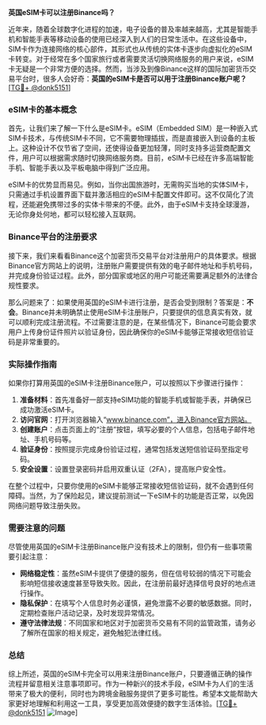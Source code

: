 **英国eSIM卡可以注册Binance吗？**

近年来，随着全球数字化进程的加速，电子设备的普及率越来越高，尤其是智能手机和智能手表等移动设备的使用已经深入到人们的日常生活中。在这些设备中，SIM卡作为连接网络的核心部件，其形式也从传统的实体卡逐步向虚拟化的eSIM卡转变。对于经常在多个国家旅行或者需要灵活切换网络服务的用户来说，eSIM卡无疑是一个非常方便的选择。然而，当涉及到像Binance这样的国际加密货币交易平台时，很多人会好奇：**英国的eSIM卡是否可以用于注册Binance账户呢？** [[TG💪+ @donk5151](https://t.me/s/donk5151)]

### eSIM卡的基本概念

首先，让我们来了解一下什么是eSIM卡。eSIM（Embedded SIM）是一种嵌入式SIM卡技术，与传统SIM卡不同，它不需要物理插拔，而是直接嵌入到设备的主板上。这种设计不仅节省了空间，还使得设备更加轻薄，同时支持多运营商配置文件，用户可以根据需求随时切换网络服务商。目前，eSIM卡已经在许多高端智能手机、智能手表以及平板电脑中得到广泛应用。

eSIM卡的优势显而易见。例如，当你出国旅游时，无需购买当地的实体SIM卡，只需通过手机设置界面下载并激活相应的eSIM卡配置文件即可。这不仅简化了流程，还能避免携带过多的实体卡带来的不便。此外，由于eSIM卡支持全球漫游，无论你身处何地，都可以轻松接入互联网。

### Binance平台的注册要求

接下来，我们来看看Binance这个加密货币交易平台对注册用户的具体要求。根据Binance官方网站上的说明，注册账户需要提供有效的电子邮件地址和手机号码，并完成身份验证过程。此外，部分国家或地区的用户可能还需要满足额外的法律合规性要求。

那么问题来了：如果使用英国的eSIM卡进行注册，是否会受到限制？答案是：**不会**。Binance并未明确禁止使用eSIM卡注册账户，只要提供的信息真实有效，就可以顺利完成注册流程。不过需要注意的是，在某些情况下，Binance可能会要求用户上传身份证件照片以验证身份，因此确保你的eSIM卡能够正常接收短信验证码是非常重要的。

### 实际操作指南

如果你打算用英国的eSIM卡注册Binance账户，可以按照以下步骤进行操作：

1. **准备材料**：首先准备好一部支持eSIM功能的智能手机或智能手表，并确保已成功激活eSIM卡。
2. **访问官网**：打开浏览器输入“www.binance.com”，进入Binance官方网站。
3. **创建账户**：点击页面上的“注册”按钮，填写必要的个人信息，包括电子邮件地址、手机号码等。
4. **验证身份**：按照提示完成身份验证过程，通常包括发送短信验证码至指定号码。
5. **安全设置**：设置登录密码并启用双重认证（2FA），提高账户安全性。

在整个过程中，只要你使用的eSIM卡能够正常接收短信验证码，就不会遇到任何障碍。当然，为了保险起见，建议提前测试一下eSIM卡的功能是否正常，以免因网络问题导致注册失败。

### 需要注意的问题

尽管使用英国的eSIM卡注册Binance账户没有技术上的限制，但仍有一些事项需要引起注意：

- **网络稳定性**：虽然eSIM卡提供了便捷的服务，但在信号较弱的情况下可能会影响短信接收速度甚至导致失败。因此，在注册前最好选择信号良好的地点进行操作。
- **隐私保护**：在填写个人信息时务必谨慎，避免泄露不必要的敏感数据。同时，定期检查账户活动记录，及时发现异常情况。
- **遵守法律法规**：不同国家和地区对于加密货币交易有不同的监管政策，请务必了解所在国家的相关规定，避免触犯法律红线。

### 总结

综上所述，英国的eSIM卡完全可以用来注册Binance账户，只要遵循正确的操作流程并留意相关注意事项即可。作为一种新兴的技术手段，eSIM卡为人们的生活带来了极大的便利，同时也为跨境金融服务提供了更多可能性。希望本文能帮助大家更好地理解和利用这一工具，享受更加高效便捷的数字生活体验。[[TG💪+ @donk5151](https://t.me/s/donk5151) ![Image](https://i.postimg.cc/rwNCRYN7/Snipaste-2025-04-30-17-27-05.png)]